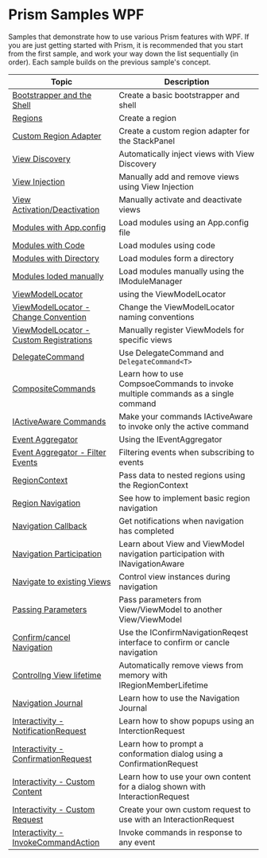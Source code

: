 # Prism Samples WPF
Samples that demonstrate how to use various Prism features with WPF.  If you are just getting started with Prism, it is recommended that you start from the first sample, and work your way down the list sequentially (in order). Each sample builds on the previous sample's concept.

| Topic | Description |
-----------|-------------|
| [Bootstrapper and the Shell][1] | Create a basic bootstrapper and shell |
| [Regions][2] | Create a region |
| [Custom Region Adapter][3] | Create a custom region adapter for the StackPanel |
| [View Discovery][4] | Automatically inject views with View Discovery |
| [View Injection][5] | Manually add and remove views using View Injection |
| [View Activation/Deactivation][6] | Manually activate and deactivate views |
| [Modules with App.config][7] | Load modules using an App.config file |
| [Modules with Code][8] | Load modules using code |
| [Modules with Directory][9] | Load modules form a directory |
| [Modules loded manually][10] | Load modules manually using the IModuleManager |
| [ViewModelLocator][11] | using the ViewModelLocator |
| [ViewModelLocator - Change Convention][12] | Change the ViewModelLocator naming conventions |
| [ViewModelLocator - Custom Registrations][13] | Manually register ViewModels for specific views |
| [DelegateCommand][14] | Use DelegateCommand and `DelegateCommand<T>` |
| [CompositeCommands][15] | Learn how to use CompsoeCommands to invoke multiple commands as a single command |
| [IActiveAware Commands][16] | Make your commands IActiveAware to invoke only the active command |
| [Event Aggregator][17] | Using the IEventAggregator |
| [Event Aggregator - Filter Events][18] | Filtering events when subscribing to events |
| [RegionContext][19] | Pass data to nested regions using the RegionContext |
| [Region Navigation][20] | See how to implement basic region navigation |
| [Navigation Callback][21] | Get notifications when navigation has completed |
| [Navigation Participation][22] | Learn about View and ViewModel navigation participation with INavigationAware |
| [Navigate to existing Views][23] | Control view instances during navigation |
| [Passing Parameters][24] | Pass parameters from View/ViewModel to another View/ViewModel |
| [Confirm/cancel Navigation][25] | Use the IConfirmNavigationReqest interface to confirm or cancle navigation |
| [Controllng View lifetime][26] | Automatically remove views from memory with IRegionMemberLifetime |
| [Navigation Journal][27] | Learn how to use the Navigation Journal |
| [Interactivity - NotificationRequest][28] | Learn how to show popups using an InterctionRequest |
| [Interactivity - ConfirmationRequest][29] | Learn how to prompt a conformation dialog using a ConfirmationRequest |
| [Interactivity - Custom Content][30] | Learn how to use your own content for a dialog shown with InteractionRequest |
| [Interactivity - Custom Request][31] | Create your own custom request to use with an InteractionRequest |
| [Interactivity - InvokeCommandAction][32] | Invoke commands in response to any event |


[1]: 1-BootstrapperShell/
[2]: 2-Regions/
[3]: 3-CustomRegions/
[4]: 4-ViewDiscovery/
[5]: 5-ViewInjection/
[6]: 6-ViewActivationDeactivation/
[7]: 7-Modules%20-%20AppConfig/
[8]: 7-Modules%20-%20Code/
[9]: 7-Modules%20-%20Directory/
[10]: 7-Modules%20-%20LoadManual/
[11]: 8-ViewModelLocator/
[12]: 9-ChangeConvention/
[13]: 10-CustomRegistrations/
[14]: 11-UsingDelegateCommands/
[15]: 12-UsingCompositeCommands/
[16]: 13-IActiveAwareCommands/
[17]: 14-UsingEventAggregator/
[18]: 15-FilteringEvents/
[19]: 16-RegionContext/
[20]: 17-BasicRegionNavigation/
[21]: 18-NavigationCallback/
[22]: 19-NavigationParticipation/
[23]: 20-NavigateToExistingViews/
[24]: 21-PassingParameters/
[25]: 22-ConfirmCancelNavigation/
[26]: 23-RegionMemberLifetime/
[27]: 24-NavigationJournal/
[28]: 25-NotificationRequest/
[29]: 26-ConfirmationRequest/
[30]: 27-CustomContent/
[31]: 28-CustomRequest/
[32]: 29-InvokeCommandAction/
